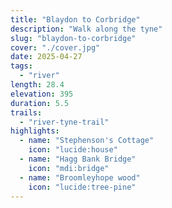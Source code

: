```yaml
---
title: "Blaydon to Corbridge"
description: "Walk along the tyne"
slug: "blaydon-to-corbridge"
cover: "./cover.jpg"
date: 2025-04-27
tags:
  - "river"
length: 28.4
elevation: 395
duration: 5.5
trails:
  - "river-tyne-trail"
highlights:
  - name: "Stephenson's Cottage"
    icon: "lucide:house"
  - name: "Hagg Bank Bridge"
    icon: "mdi:bridge"
  - name: "Broomleyhope wood"
    icon: "lucide:tree-pine"
---
```

